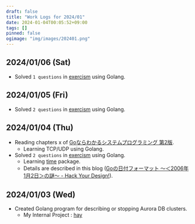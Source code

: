 ```yaml
---
draft: false
title: "Work Logs for 2024/01"
date: 2024-01-04T00:05:52+09:00
tags: []
pinned: false
ogimage: "img/images/202401.png"
---
```


## 2024/01/06 (Sat)

- Solved `1 questions` in [exercism](https://exercism.org/) using Golang.

## 2024/01/05 (Fri)

- Solved `2 questions` in [exercism](https://exercism.org/) using Golang.

## 2024/01/04 (Thu)

- Reading chapters x of [Goならわかるシステムプログラミング 第2版](https://www.lambdanote.com/products/go-2).
  - Learning TCP/UDP using Golang.
- Solved `2 questions` in [exercism](https://exercism.org/) using Golang.
  - Learning [time](https://pkg.go.dev/time) package.
  - Details are described in this blog ([Goの日付フォーマット 〜＜2006年1月2日＞の謎〜 - Hack Your Design!](https://blog.toshimaru.net/go-time-format/)).

## 2024/01/03 (Wed)

- Created Golang program for describing or stopping Aurora DB clusters.
  - My Internal Project : [hay](https://github.com/haytok/hay)

